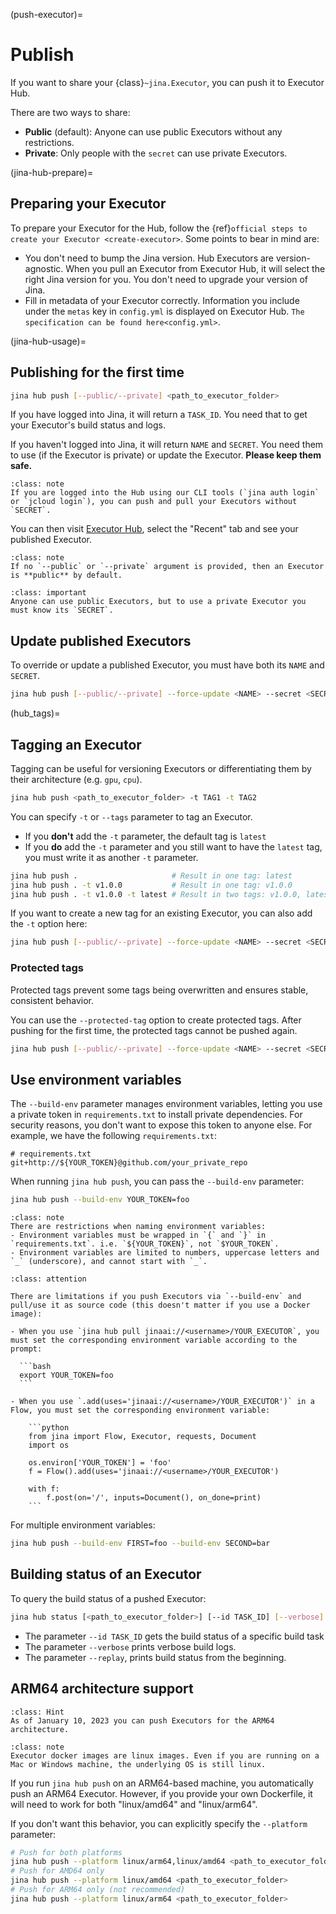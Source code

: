 (push-executor)=
# Publish

If you want to share your {class}`~jina.Executor`, you can push it to Executor Hub.

There are two ways to share:
- **Public** (default): Anyone can use public Executors without any restrictions.
- **Private**: Only people with the `secret` can use private Executors. 

(jina-hub-prepare)=
## Preparing your Executor

To prepare your Executor for the Hub, follow the {ref}`official steps to create your Executor <create-executor>`. Some points to bear in mind are:

* You don't need to bump the Jina version. Hub Executors are version-agnostic. When you pull an Executor from Executor Hub, it will select the right Jina version for you. You don't need to upgrade your version of Jina.
* Fill in metadata of your Executor correctly. Information you include under the `metas` key in `config.yml` is displayed on Executor Hub. `The specification can be found here<config.yml>`.

(jina-hub-usage)=
## Publishing for the first time

```bash
jina hub push [--public/--private] <path_to_executor_folder>
```

<script id="asciicast-tpvuZ9u0lU2IumRyLlly3JI93" src="https://asciinema.org/a/tpvuZ9u0lU2IumRyLlly3JI93.js" async></script>

If you have logged into Jina, it will return a `TASK_ID`. You need that to get your Executor's build status and logs. 

If you haven't logged into Jina, it will return `NAME` and `SECRET`. You need them to use (if the Executor is private) or update the Executor. **Please keep them safe.**

````{admonition} Note
:class: note
If you are logged into the Hub using our CLI tools (`jina auth login` or `jcloud login`), you can push and pull your Executors without `SECRET`.
````

You can then visit [Executor Hub](https://cloud.jina.ai), select the "Recent" tab and see your published Executor.

````{admonition} Note
:class: note
If no `--public` or `--private` argument is provided, then an Executor is **public** by default.
````

````{admonition} Important
:class: important
Anyone can use public Executors, but to use a private Executor you must know its `SECRET`.
````


## Update published Executors

To override or update a published Executor, you must have both its `NAME` and `SECRET`.

```bash
jina hub push [--public/--private] --force-update <NAME> --secret <SECRET> <path_to_executor_folder>
```

(hub_tags)=
## Tagging an Executor

Tagging can be useful for versioning Executors or differentiating them by their architecture (e.g. `gpu`, `cpu`).

```bash
jina hub push <path_to_executor_folder> -t TAG1 -t TAG2
```

You can specify `-t` or `--tags` parameter to tag an Executor.

- If you **don't** add the `-t` parameter, the default tag is `latest`
- If you **do** add the `-t` parameter and you still want to have the `latest` tag, you must write it as another `-t` parameter.

```bash
jina hub push .                     # Result in one tag: latest
jina hub push . -t v1.0.0           # Result in one tag: v1.0.0
jina hub push . -t v1.0.0 -t latest # Result in two tags: v1.0.0, latest
```

If you want to create a new tag for an existing Executor, you can also add the `-t` option here:

```bash
jina hub push [--public/--private] --force-update <NAME> --secret <SECRET> -t TAG <path_to_executor_folder>
```

### Protected tags

Protected tags prevent some tags being overwritten and ensures stable, consistent behavior.

You can use the `--protected-tag` option to create protected tags. 
After pushing for the first time, the protected tags cannot be pushed again.

```bash
jina hub push [--public/--private] --force-update <NAME> --secret <SECRET> --protected-tag <PROTECTED_TAG_1> --protected-tag <PROTECTED_TAG_2> <path_to_executor_folder>
```

## Use environment variables

The `--build-env` parameter manages environment variables, letting you use a private token in `requirements.txt` to install private dependencies. For security reasons, you don't want to expose this token to anyone else. For example, we have the following `requirements.txt`: 

```
# requirements.txt
git+http://${YOUR_TOKEN}@github.com/your_private_repo 
```

When running `jina hub push`, you can pass the `--build-env` parameter:

```bash
jina hub push --build-env YOUR_TOKEN=foo
```

````{admonition} Note
:class: note
There are restrictions when naming environment variables:
- Environment variables must be wrapped in `{` and `}` in `requirements.txt`. i.e. `${YOUR_TOKEN}`, not `$YOUR_TOKEN`.  
- Environment variables are limited to numbers, uppercase letters and `_` (underscore), and cannot start with `_`. 
````

````{admonition} Limitations
:class: attention

There are limitations if you push Executors via `--build-env` and pull/use it as source code (this doesn't matter if you use a Docker image): 

- When you use `jina hub pull jinaai://<username>/YOUR_EXECUTOR`, you must set the corresponding environment variable according to the prompt:

  ```bash
  export YOUR_TOKEN=foo
  ```

- When you use `.add(uses='jinaai://<username>/YOUR_EXECUTOR')` in a Flow, you must set the corresponding environment variable:

    ```python
    from jina import Flow, Executor, requests, Document
    import os

    os.environ['YOUR_TOKEN'] = 'foo'
    f = Flow().add(uses='jinaai://<username>/YOUR_EXECUTOR')

    with f:
        f.post(on='/', inputs=Document(), on_done=print)
    ```
````

For multiple environment variables:

```bash
jina hub push --build-env FIRST=foo --build-env SECOND=bar
```

## Building status of an Executor 

To query the build status of a pushed Executor:

```bash
jina hub status [<path_to_executor_folder>] [--id TASK_ID] [--verbose] [--replay]
```

- The parameter `--id TASK_ID` gets the build status of a specific build task
- The parameter `--verbose` prints verbose build logs.
- The parameter `--replay`, prints build status from the beginning.

<script id="asciicast-Asd8bQ9YqsuJBVV1V7EfWmCu3" src="https://asciinema.org/a/Asd8bQ9YqsuJBVV1V7EfWmCu3.js" async></script>


## ARM64 architecture support 

````{admonition} Hint
:class: Hint
As of January 10, 2023 you can push Executors for the ARM64 architecture.
````
````{admonition} Note
:class: note
Executor docker images are linux images. Even if you are running on a Mac or Windows machine, the underlying OS is still linux.
````

If you run `jina hub push` on an ARM64-based machine, you automatically push an ARM64 Executor.
However, if you provide your own Dockerfile, it will need to work for both "linux/amd64" and "linux/arm64".

If you don't want this behavior, you can explicitly specify the `--platform` parameter:

```bash
# Push for both platforms
jina hub push --platform linux/arm64,linux/amd64 <path_to_executor_folder>
# Push for AMD64 only
jina hub push --platform linux/amd64 <path_to_executor_folder>
# Push for ARM64 only (not recommended)
jina hub push --platform linux/arm64 <path_to_executor_folder>
```
